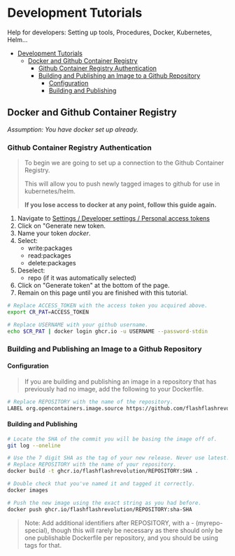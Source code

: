 # Development Tutorials

Help for developers: Setting up tools, Procedures, Docker, Kubernetes, Helm...

- [Development Tutorials](#development-tutorials)
  - [Docker and Github Container Registry](#docker-and-github-container-registry)
    - [Github Container Registry Authentication](#github-container-registry-authentication)
    - [Building and Publishing an Image to a Github Repository](#building-and-publishing-an-image-to-a-github-repository)
      - [Configuration](#configuration)
      - [Building and Publishing](#building-and-publishing)

## Docker and Github Container Registry

_Assumption: You have docker set up already._

### Github Container Registry Authentication

> To begin we are going to set up a connection to the Github Container Registry.
>
> This will allow you to push newly tagged images to github for use in kubernetes/helm.
>
> **If you lose access to docker at any point, follow this guide again.**

1. Navigate to [Settings / Developer settings / Personal access tokens](https://github.com/settings/tokens)
2. Click on "Generate new token.
3. Name your token _docker_.
4. Select:
   - write:packages
   - read:packages
   - delete:packages
5. Deselect:
   - repo (if it was automatically selected)
6. Click on "Generate token" at the bottom of the page.
7. Remain on this page until you are finished with this tutorial.

```bash
# Replace ACCESS_TOKEN with the access token you acquired above.
export CR_PAT=ACCESS_TOKEN

# Replace USERNAME with your github username.
echo $CR_PAT | docker login ghcr.io -u USERNAME --password-stdin
```

### Building and Publishing an Image to a Github Repository

#### Configuration

> If you are building and publishing an image in a repository that has previously had no image, add the following to your Dockerfile.

```bash
# Replace REPOSITORY with the name of the repository.
LABEL org.opencontainers.image.source https://github.com/flashflashrevolution/REPOSITORY
```

#### Building and Publishing

```bash
# Locate the SHA of the commit you will be basing the image off of.
git log --oneline

# Use the 7 digit SHA as the tag of your new release. Never use latest.
# Replace REPOSITORY with the name of your repository.
docker build -t ghcr.io/flashflashrevolution/REPOSITORY:SHA .

# Double check that you've named it and tagged it correctly.
docker images

# Push the new image using the exact string as you had before.
docker push ghcr.io/flashflashrevolution/REPOSITORY:sha-SHA
```

> Note: Add additional identifiers after REPOSITORY, with a - (myrepo-special), though this will rarely be necessary as there should only be one publishable Dockerfile per repository, and you should be using tags for that.
